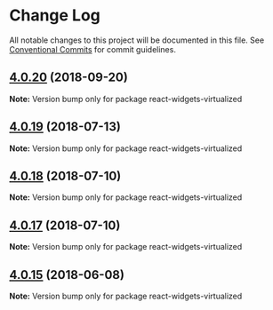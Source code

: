 # Change Log

All notable changes to this project will be documented in this file.
See [Conventional Commits](https://conventionalcommits.org) for commit guidelines.

<a name="4.0.20"></a>
## [4.0.20](https://github.com/jquense/react-widgets/compare/react-widgets-virtualized@4.0.19...react-widgets-virtualized@4.0.20) (2018-09-20)




**Note:** Version bump only for package react-widgets-virtualized

<a name="4.0.19"></a>
## [4.0.19](https://github.com/jquense/react-widgets/compare/react-widgets-virtualized@4.0.18...react-widgets-virtualized@4.0.19) (2018-07-13)




**Note:** Version bump only for package react-widgets-virtualized

<a name="4.0.18"></a>
## [4.0.18](https://github.com/jquense/react-widgets/compare/react-widgets-virtualized@4.0.17...react-widgets-virtualized@4.0.18) (2018-07-10)




**Note:** Version bump only for package react-widgets-virtualized

<a name="4.0.17"></a>
## [4.0.17](https://github.com/jquense/react-widgets/compare/react-widgets-virtualized@4.0.16...react-widgets-virtualized@4.0.17) (2018-07-10)




**Note:** Version bump only for package react-widgets-virtualized

<a name="4.0.15"></a>
## [4.0.15](https://github.com/jquense/react-widgets/compare/react-widgets-virtualized@4.0.14...react-widgets-virtualized@4.0.15) (2018-06-08)




**Note:** Version bump only for package react-widgets-virtualized
